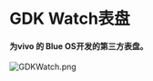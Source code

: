 # GDK Watch表盘

#### 为vivo 的 Blue OS开发的第三方表盘。

![GDKWatch.png](https://img.textline.top/file/1741095751799_GDKWatch.png)